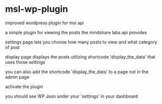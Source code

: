 # msl-wp-plugin
improved wordpress plugin for msl api

a simple plugin for viewing the posts the mindshare labs api provides

settings page lets you choose how many posts to view and what category of post

display page displays the posts utilizing shortcode 'display_the_data' that uses those settings

you can also add the shortcode 'display_the_data' to a page not in the admin page

activate the plugin

you should see WP Json under your 'settings' in your dashboard

